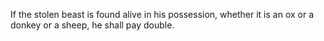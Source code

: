 If the stolen beast is found alive in his possession, whether it is an ox or a donkey or a sheep, he shall pay double.
